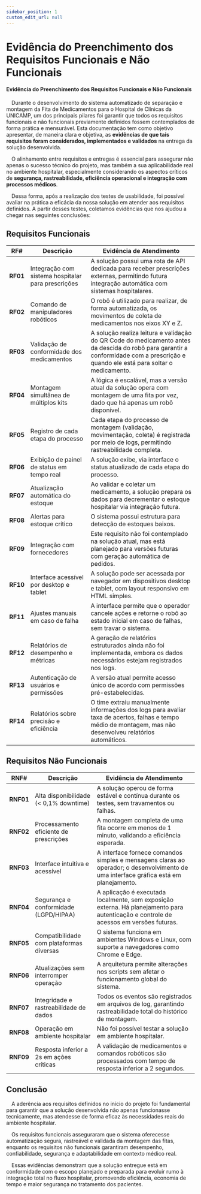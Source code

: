 ```yaml
---
sidebar_position: 1
custom_edit_url: null
---
```


# Evidência do Preenchimento dos Requisitos Funcionais e Não Funcionais

#### Evidência do Preenchimento dos Requisitos Funcionais e Não Funcionais

&emsp;Durante o desenvolvimento do sistema automatizado de separação e montagem da Fita de Medicamentos para o Hospital de Clínicas da UNICAMP, um dos principais pilares foi garantir que todos os requisitos funcionais e não funcionais previamente definidos fossem contemplados de forma prática e mensurável. Esta documentação tem como objetivo apresentar, de maneira clara e objetiva, as **evidências de que tais requisitos foram considerados, implementados e validados** na entrega da solução desenvolvida.

&emsp;O alinhamento entre requisitos e entregas é essencial para assegurar não apenas o sucesso técnico do projeto, mas também a sua aplicabilidade real no ambiente hospitalar, especialmente considerando os aspectos críticos de **segurança, rastreabilidade, eficiência operacional e integração com processos médicos**. 

&emsp;Dessa forma, após a realização dos testes de usabilidade, foi possível avaliar na prática a eficácia da nossa solução em atender aos requisitos definidos. A partir desses testes, coletamos evidências que nos ajudou a chegar nas seguintes conclusões:


## Requisitos Funcionais

| **RF#** | **Descrição** | **Evidência de Atendimento** |
|--------|---------------|------------------------------|
| **RF01** | Integração com sistema hospitalar para prescrições | A solução possui uma rota de API dedicada para receber prescrições externas, permitindo futura integração automática com sistemas hospitalares. |
| **RF02** | Comando de manipuladores robóticos | O robô é utilizado para realizar, de forma automatizada, os movimentos de coleta de medicamentos nos eixos XY e Z. |
| **RF03** | Validação de conformidade dos medicamentos | A solução realiza leitura e validação do QR Code do medicamento antes da descida do robô para garantir a conformidade com a prescrição e quando ele está para soltar o medicamento. |
| **RF04** | Montagem simultânea de múltiplos kits | A lógica é escalável, mas a versão atual da solução opera com montagem de uma fita por vez, dado que há apenas um robô disponível. |
| **RF05** | Registro de cada etapa do processo | Cada etapa do processo de montagem (validação, movimentação, coleta) é registrada por meio de logs, permitindo rastreabilidade completa. |
| **RF06** | Exibição de painel de status em tempo real | A solução exibe, via interface  o status atualizado de cada etapa do processo. |
| **RF07** | Atualização automática do estoque | Ao validar e coletar um medicamento, a solução prepara os dados para decrementar o estoque hospitalar via integração futura. |
| **RF08** | Alertas para estoque crítico | O sistema possui estrutura para detecção de estoques baixos. |
| **RF09** | Integração com fornecedores | Este requisito não foi contemplado na solução atual, mas está planejado para versões futuras com geração automática de pedidos. |
| **RF10** | Interface acessível por desktop e tablet | A solução pode ser acessada por navegador em dispositivos desktop e tablet, com layout responsivo em HTML simples. |
| **RF11** | Ajustes manuais em caso de falha | A interface permite que o operador cancele ações e retorne o robô ao estado inicial em caso de falhas, sem travar o sistema. |
| **RF12** | Relatórios de desempenho e métricas | A geração de relatórios estruturados ainda não foi implementada, embora os dados necessários estejam registrados nos logs. |
| **RF13** | Autenticação de usuários e permissões | A versão atual permite acesso único de acordo com permissões pré-estabelecidas. |
| **RF14** | Relatórios sobre precisão e eficiência | O time extraiu manualmente informações dos logs para avaliar taxa de acertos, falhas e tempo médio de montagem, mas não desenvolveu relatórios automáticos. |


## Requisitos Não Funcionais

| **RNF#** | **Descrição** | **Evidência de Atendimento** |
|---------|---------------|------------------------------|
| **RNF01** | Alta disponibilidade (< 0,1% downtime) | A solução operou de forma estável e contínua durante os testes, sem travamentos ou falhas. |
| **RNF02** | Processamento eficiente de prescrições | A montagem completa de uma fita ocorre em menos de 1 minuto, validando a eficiência esperada. |
| **RNF03** | Interface intuitiva e acessível | A interface fornece comandos simples e mensagens claras ao operador; o desenvolvimento de uma interface gráfica está em planejamento. |
| **RNF04** | Segurança e conformidade (LGPD/HIPAA) | A aplicação é executada localmente, sem exposição externa. Há planejamento para autenticação e controle de acessos em versões futuras. |
| **RNF05** | Compatibilidade com plataformas diversas | O sistema funciona em ambientes Windows e Linux, com suporte a navegadores como Chrome e Edge. |
| **RNF06** | Atualizações sem interromper operação | A arquitetura permite alterações nos scripts sem afetar o funcionamento global do sistema. |
| **RNF07** | Integridade e rastreabilidade de dados | Todos os eventos são registrados em arquivos de log, garantindo rastreabilidade total do histórico de montagem. |
| **RNF08** | Operação em ambiente hospitalar | Não foi possível testar a solução em ambiente hospitalar. |
| **RNF09** | Resposta inferior a 2s em ações críticas | A validação de medicamentos e comandos robóticos são processados com tempo de resposta inferior a 2 segundos. |

## Conclusão

&emsp;A aderência aos requisitos definidos no início do projeto foi fundamental para garantir que a solução desenvolvida não apenas funcionasse tecnicamente, mas atendesse de forma eficaz às necessidades reais do ambiente hospitalar. 

&emsp;Os requisitos funcionais asseguraram que o sistema oferecesse automatização segura, rastreável e validada da montagem das fitas, enquanto os requisitos não funcionais garantiram desempenho, confiabilidade, segurança e adaptabilidade em contexto médico real.

&emsp;Essas evidências demonstram que a solução entregue está em conformidade com o escopo planejado e preparada para evoluir rumo à integração total no fluxo hospitalar, promovendo eficiência, economia de tempo e maior segurança no tratamento dos pacientes.
